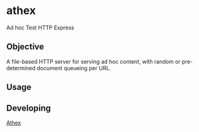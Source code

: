 # athex
Ad hoc Test HTTP Express

## Objective
A file-based HTTP server for serving ad hoc content, with random or pre-determined document queueing per URL.


## Usage



## Developing


[Athex](https://github.com/leonardw/athex)
